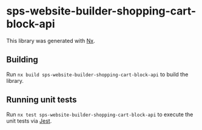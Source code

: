 # sps-website-builder-shopping-cart-block-api

This library was generated with [Nx](https://nx.dev).

## Building

Run `nx build sps-website-builder-shopping-cart-block-api` to build the library.

## Running unit tests

Run `nx test sps-website-builder-shopping-cart-block-api` to execute the unit tests via [Jest](https://jestjs.io).
